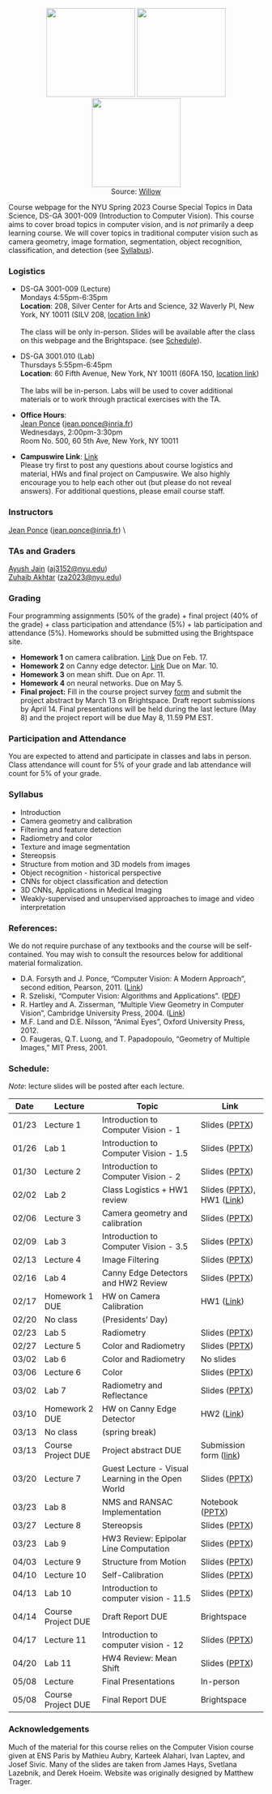 <p align="center">
  <img src="https://www.di.ens.fr/willow/research/inpainting/images/new_000228/new_000228.jpg" width="175">
  <img src="https://www.di.ens.fr/willow/research/inpainting/images/new_000228/new_000228_outline.jpg" width="175">
  <img src="https://www.di.ens.fr/willow/research/inpainting/images/new_000228/new_000228_res_comb.jpg" width="175">
 <br>
  Source: <a href="https://www.di.ens.fr/willow/research/inpainting/">Willow</a>
</p>

Course webpage for the NYU Spring 2023 Course Special Topics in Data Science, DS-GA 3001-009 (Introduction to Computer Vision). This course aims to cover broad topics in computer vision, and is *not* primarily a deep learning course. We will cover topics in traditional computer vision such as camera geometry, image formation, segmentation, object recognition, classification, and detection (see [Syllabus](#Syllabus)).


### Logistics

* DS-GA 3001-009 (Lecture) \
Mondays 4:55pm-6:35pm  \
**Location**: 208, Silver Center for Arts and Science, 32 Waverly Pl, New York, NY 10011 (SILV 208, <a href="https://www.google.com/maps/dir//32+Waverly+Pl,+New+York,+NY+10003,+United+States/@40.7302447,-74.0654408,12z/data=!4m8!4m7!1m0!1m5!1m1!1s0x89c25990990b5405:0xadad3d11ec59c6b4!2m2!1d-73.9954009!2d40.7302659">location link</a>)   \
\
The class will be only in-person. Slides will be available after the class on this webpage and the Brightspace. (see [Schedule](#Schedule)).

* DS-GA 3001.010 (Lab) \
Thursdays 5:55pm-6:45pm \
**Location**: 60 Fifth Avenue, New York, NY 10011 (60FA 150, <a href="https://www.google.com/maps/place/60+5th+Ave,+New+York,+NY+10011,+USA/@40.735016,-73.9969907,17z/data=!3m1!4b1!4m5!3m4!1s0x89c2599787834ad9:0x4b402b92889d08c2!8m2!3d40.735016!4d-73.994802">location link</a>)  \
\
The labs will be in-person.  Labs will be used to cover additional materials or to work through practical exercises with the TA. 

* **Office Hours**: \
<a href="https://www.di.ens.fr/~ponce/">Jean Ponce</a> (jean.ponce@inria.fr) \
Wednesdays, 2:00pm-3:30pm \
Room No. 500, 60 5th Ave, New York, NY 10011

<!-- CampusWire link to be updated -->
* **Campuswire Link**: <a href="https://campuswire.com/c/G5F40373F/">Link</a>     \
Please try first to post any questions about course logistics and material, HWs and final project on Campuswire. We also highly encourage you to help each other out (but please do not reveal answers). For additional questions, please email course staff. 

### Instructors

<a href="https://www.di.ens.fr/~ponce/">Jean Ponce</a> (jean.ponce@inria.fr)  \
<!-- <a href="https://alberto.bietti.me">Alberto Bietti</a> (alberto.bietti@nyu.edu) \
<a href="https://esizikova.github.io">Elena Sizikova</a> (es5223@nyu.edu) -->

### TAs and Graders
<a href="https://www.linkedin.com/in/ayushjainid">Ayush Jain</a> (aj3152@nyu.edu) \
<a href="https://www.linkedin.com/in/zuhaib-akhtar-ba4408162/">Zuhaib Akhtar</a> (za2023@nyu.edu)


### Grading

Four programming assignments (50% of the grade) + final project (40% of the
grade) + class participation and attendance (5%) + lab participation and attendance (5%). Homeworks should be submitted using the Brightspace site.

* **Homework 1** on camera calibration. <a href="https://drive.google.com/file/d/1qj7JLvRY3UJfQbpPf7DXugyaPjtSR6jh/view">Link</a>
Due on Feb. 17.
* **Homework 2** on Canny edge detector. <a href="https://docs.google.com/presentation/d/1cFOEEKzBIQuZNEYbMFb8crGEQ6kwcYcP/edit?usp=share_link&ouid=108863294682406064060&rtpof=true&sd=true">Link</a>
Due on Mar. 10.
* **Homework 3** on mean shift.
Due on Apr. 11.
* **Homework 4** on neural networks.
Due on May 5.
* **Final project:** Fill in the course project survey <a href="https://docs.google.com/forms/d/e/1FAIpQLSfRnDNXOdf9RWb9uVwFUbUgo1lGWgCxEt57N2Gq89hCu_Ff7Q/viewform">form</a> and submit the project abstract by March 13 on Brightspace. Draft report submissions by April 14. Final presentations will be held during the last lecture (May 8) and the project report will be due May 8, 11.59 PM EST.

### Participation and Attendance
You are expected to attend and participate in classes and labs in person. Class attendance will count for 5% of your grade and lab attendance will count for 5% of your grade.


<a name="Syllabus"></a>
### Syllabus 
  * Introduction
  * Camera geometry and calibration
  * Filtering and feature detection
  * Radiometry and color
  * Texture and image segmentation
  * Stereopsis
  * Structure from motion and 3D models from images
  * Object recognition - historical perspective
  * CNNs for object classification and detection
  * 3D CNNs, Applications in Medical Imaging
  * Weakly-supervised and unsupervised approaches to image and video interpretation 

### References:
We do not require purchase of any textbooks and the course will be self-contained. You may wish to consult the resources below for additional material formalization. 

* D.A. Forsyth and J. Ponce, “Computer Vision: A Modern Approach”, second edition, Pearson, 2011. (<a href="https://www.pearson.com/us/higher-education/program/Forsyth-Computer-Vision-A-Modern-Approach-2nd-Edition/PGM111082.html">Link</a>)
* R. Szeliski, “Computer Vision: Algorithms and Applications”. (<a href="http://szeliski.org/Book/">PDF</a>)
* R. Hartley and A. Zisserman, “Multiple View Geometry in Computer Vision”, Cambridge University Press, 2004. (<a href="https://www.robots.ox.ac.uk/~vgg/hzbook/">Link</a>)
* M.F. Land and D.E. Nilsson, “Animal Eyes”, Oxford University Press, 2012.
* O. Faugeras, Q.T. Luong, and T. Papadopoulo, “Geometry of Multiple Images,” MIT Press, 2001.

<a name="Schedule"></a>
### Schedule:

*Note*: lecture slides will be posted after each lecture.

| Date  | Lecture               | Topic | Link                                                                                          |
| ----- | ------------------------ | ------| --------------------------------------------------------------------------------------------- |
| 01/23 | Lecture 1             | Introduction to Computer Vision - 1      | Slides (<a href="https://docs.google.com/presentation/d/1XUh23pEWq5Hl0U_F-jMiqCZ4wNwckuzP/edit?usp=share_link&ouid=108863294682406064060&rtpof=true&sd=true">PPTX</a>) |
| 01/26 | Lab 1                 | Introduction to Computer Vision - 1.5    | Slides (<a href="https://docs.google.com/presentation/d/1w_yuHlFzZoM_76I7ePJaZ0Xn4LxSNWKF/edit?usp=sharing&ouid=108863294682406064060&rtpof=true&sd=true">PPTX</a>) |
| 01/30 | Lecture 2             | Introduction to Computer Vision - 2       | Slides (<a href="https://docs.google.com/presentation/d/125IC-roy7PHrRz-80-jfxvLVTPJO_XL3/edit?usp=share_link&ouid=108863294682406064060&rtpof=true&sd=true">PPTX</a>) |
| 02/02 | Lab 2                 | Class Logistics + HW1 review      | Slides (<a href="https://docs.google.com/presentation/d/1V8GvxPTmYVawXAXtopah9NSS1pUTh0O2/edit?usp=share_link&ouid=108863294682406064060&rtpof=true&sd=true">PPTX</a>), HW1 (<a href="https://drive.google.com/file/d/1qj7JLvRY3UJfQbpPf7DXugyaPjtSR6jh/view?usp=share_link">Link</a>)  |
| 02/06 | Lecture 3             | Camera geometry and calibration      | Slides (<a href="https://docs.google.com/presentation/d/1VStN7vEO6tWKD8IVZ5CK2hAbVGn6ddrp/edit?usp=sharing&ouid=108863294682406064060&rtpof=true&sd=true">PPTX</a>) |
| 02/09 | Lab 3                 | Introduction to Computer Vision - 3.5     | Slides (<a href="https://docs.google.com/presentation/d/1mZa37dNnAh1hqc3XGi30zMg0nK9gRAKR/edit?usp=share_link&ouid=108863294682406064060&rtpof=true&sd=true">PPTX</a>)  |
| 02/13 | Lecture 4             | Image Filtering   | Slides (<a href="https://docs.google.com/presentation/d/1X6lVc7Fw_TIRs5CkGx2qR7tFnouhyfBG/edit?usp=sharing&ouid=108658886776363854573&rtpof=true&sd=true">PPTX</a>) |
| 02/16 | Lab 4                 | Canny Edge Detectors and HW2 Review     | Slides (<a href="https://docs.google.com/presentation/d/1cFOEEKzBIQuZNEYbMFb8crGEQ6kwcYcP/edit?usp=share_link&ouid=108863294682406064060&rtpof=true&sd=true">PPTX</a>) |
| 02/17 | Homework 1 DUE        | HW on Camera Calibration  | HW1 (<a href="https://drive.google.com/file/d/1qj7JLvRY3UJfQbpPf7DXugyaPjtSR6jh/view?usp=share_link">Link</a>) |
| 02/20 | No class | (Presidents’ Day) | |
| 02/23 | Lab 5                 | Radiometry | Slides (<a href="https://docs.google.com/presentation/d/1Xsite1be8I64VZ4aScagAjnLNYi71ALZ/edit?usp=sharing&ouid=108863294682406064060&rtpof=true&sd=true">PPTX</a>) |
| 02/27 | Lecture 5             | Color and Radiometry   | Slides (<a href="https://docs.google.com/presentation/d/1wvO09oe4qSsJDpRP2xHKZmWoRE72StAj/edit?usp=sharing&ouid=108863294682406064060&rtpof=true&sd=true">PPTX</a>) |
| 03/02 | Lab 6                 | Color and Radiometry  | No slides |
| 03/06 | Lecture 6             | Color     | Slides (<a href="https://docs.google.com/presentation/d/1RV3Xh46H-UaaLr9MnCV4k2e1ngNg6xQU/edit?usp=sharing&ouid=108863294682406064060&rtpof=true&sd=true">PPTX</a>)  |
| 03/02 | Lab 7                 | Radiometry and Reflectance  | Slides (<a href="https://docs.google.com/presentation/d/1ivcZn1geG0YlogZrY9i3uow_jnn5EwKk/edit?usp=sharing&ouid=108863294682406064060&rtpof=true&sd=true">PPTX</a>) |
| 03/10 | Homework 2 DUE        | HW on Canny Edge Detector       | HW2 (<a href="https://drive.google.com/file/d/1rE6blCE5USexnMK6xeE03V-cLUrPOIqu/view?usp=sharing">Link</a>) |
| 03/13 | No class | (spring break) |
| 03/13 | Course Project DUE    | Project abstract DUE | Submission form (<a href="https://docs.google.com/forms/d/e/1FAIpQLSfRnDNXOdf9RWb9uVwFUbUgo1lGWgCxEt57N2Gq89hCu_Ff7Q/viewform">link</a>) |
| 03/20 | Lecture 7             | Guest Lecture - Visual Learning in the Open World | Slides (<a href="https://drive.google.com/file/d/1HW0_-jKGki-RBRcAo_8KaDye4w6P5y7M/view?usp=sharing">PPTX</a>)  |
| 03/23 | Lab 8                 | NMS and RANSAC Implementation  | Notebook (<a href="https://drive.google.com/file/d/1pCZoHpd-mjwzZXC33bKE5eNNNzXy0jmP/view?usp=sharing">PPTX</a>) |
| 03/27 | Lecture 8             | Stereopsis | Slides (<a href="https://docs.google.com/presentation/d/14cHWzMCsLI2aI6PXOwHe2tWxvpGhv-Wm/edit?usp=sharing&ouid=108863294682406064060&rtpof=true&sd=true">PPTX</a>)  |
| 03/23 | Lab 9                 | HW3 Review: Epipolar Line Computation  | Slides (<a href="https://drive.google.com/file/d/18zIZXQVgV46cCwTAEaBCBHw6UF2y57J9/view?usp=sharing">PPTX</a>) |
| 04/03 | Lecture 9             | Structure from Motion | Slides (<a href="https://docs.google.com/presentation/d/1fEE91gfEv9WtFpSt4a7e66R1Jn8q-Q3p/edit?usp=sharing&ouid=108863294682406064060&rtpof=true&sd=true">PPTX</a>)  |
| 04/10 | Lecture 10            | Self-Calibration | Slides (<a href="https://docs.google.com/presentation/d/1KlfF3mj6N4QJ-VovFGDWNA7EqSUk02XM/edit?usp=sharing&ouid=108863294682406064060&rtpof=true&sd=true">PPTX</a>)  |
| 04/13 | Lab 10                | Introduction to computer vision - 11.5  | Slides (<a href="https://docs.google.com/presentation/d/1tG3PrA9uPVpLIi8ThN-fVx1pw82exfc-/edit?usp=sharing&ouid=108863294682406064060&rtpof=true&sd=true">PPTX</a>) |
| 04/14 | Course Project DUE    | Draft Report DUE  | Brightspace |
| 04/17 | Lecture 11            | Introduction to computer vision - 12  | Slides (<a href="https://docs.google.com/presentation/d/12jAteEohqEyJGPS8p25lAtAIYfpmeLOx/edit?usp=sharing&ouid=108863294682406064060&rtpof=true&sd=true">PPTX</a>) |
| 04/20 | Lab 11                | HW4 Review: Mean Shift  | Slides (<a href="">PPTX</a>) |
| 05/08 | Lecture            | Final Presentations    | In-person |
| 05/08 | Course Project DUE    | Final Report DUE  | Brightspace |



### Acknowledgements
Much of the material for this course relies on the Computer Vision course given at ENS Paris by Mathieu Aubry, Karteek Alahari, Ivan Laptev, and Josef Sivic. Many of the slides are taken from James Hays, Svetlana Lazebnik, and Derek Hoeim. Website was originally designed by Matthew Trager.
